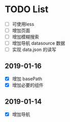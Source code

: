 # TODO List
- [ ] 可使用less
- [ ] 增加页面
- [ ] 增加模糊搜索
- [ ] 增加导航 datasource 数据
- [ ] 实现 data.json 的读写

## 2019-01-16

- [x] 增加 basePath
- [x] 增加必要的组件

## 2019-01-14

- [x] 增加导航
